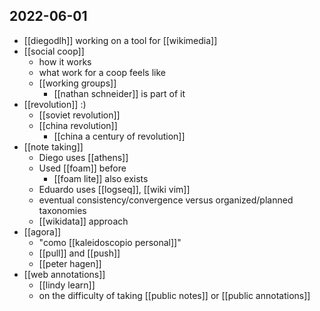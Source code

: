 ## 2022-06-01
- [[diegodlh]] working on a tool for [[wikimedia]]
- [[social coop]]
    - how it works
    - what work for a coop feels like
    - [[working groups]] 
        - [[nathan schneider]] is part of it
- [[revolution]] :)
    - [[soviet revolution]]
    - [[china revolution]]
        - [[china a century of revolution]]
- [[note taking]]
    - Diego uses [[athens]]
    - Used [[foam]] before
        - [[foam lite]] also exists
    - Eduardo uses [[logseq]], [[wiki vim]]
    - eventual consistency/convergence versus organized/planned taxonomies
    - [[wikidata]] approach
- [[agora]]
    - "como [[kaleidoscopio personal]]"
    - [[pull]] and [[push]]
    - [[peter hagen]]
- [[web annotations]]
    - [[lindy learn]]
    - on the difficulty of taking [[public notes]] or [[public annotations]]